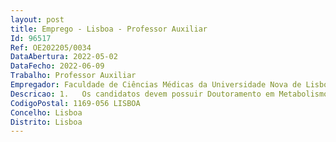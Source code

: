 ```yaml
--- 
layout: post
title: Emprego - Lisboa - Professor Auxiliar
Id: 96517
Ref: OE202205/0034
DataAbertura: 2022-05-02
DataFecho: 2022-06-09
Trabalho: Professor Auxiliar
Empregador: Faculdade de Ciências Médicas da Universidade Nova de Lisboa - NOVA Medical School
Descricao: 1.	Os candidatos devem possuir Doutoramento em Metabolismo   clínica e experimentação há pelo menos 3 anos 2.	Devem ter currículo significativo nas áreas dos Alteradores Endócrinos, Toxicologia e Nutrição e Metabolismo 3.	Devem possuir experiência pedagógica em Nutrição e Metabolismo, Química dos Alimentos, Toxicologia Alimentar, Bromatologia, Bioquímica e Alteradores Endócrinos 4.	Devem ter experiência na lecionação dos seguintes Ciclos de Estudo  Licenciatura em Ciências da Nutrição e Mestrado Integrado em Medicina 5.	Devem ter colaborações com entidades de saúde 6.	Devem ter experiência no desenvolvimento de atividades de Coordenação Pedagógica 7.	Devem ser detentores de experiência em estudos experimentais e populacionais 8.	Será valorizada experiência em Investigação na área dos Alteradores endócrinos, Toxicologia, Nutrição e Metabolismo, Obesidade, Biologia do tecido adiposo e Microbiota.
CodigoPostal: 1169-056 LISBOA
Concelho: Lisboa
Distrito: Lisboa
--- 
```

